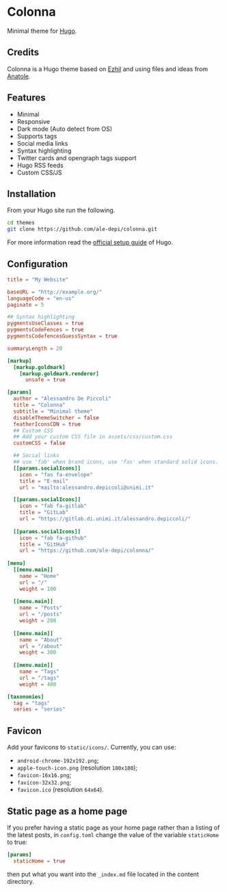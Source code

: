 # Colonna

Minimal theme for [Hugo](https://gohugo.io/).

## Credits

Colonna is a Hugo theme based on [Ezhil](https://github.com/vividvilla/ezhil)
and using files and ideas from [Anatole](https://github.com/lxndrblz/anatole).

## Features

* Minimal
* Responsive
* Dark mode (Auto detect from OS)
* Supports tags
* Social media links
* Syntax highlighting
* Twitter cards and opengraph tags support
* Hugo RSS feeds
* Custom CSS/JS

## Installation

From your Hugo site run the following.

```sh
cd themes
git clone https://github.com/ale-depi/colonna.git
```

For more information read the
[official setup guide](https://gohugo.io/overview/installing/) of Hugo.

## Configuration

```toml
title = "My Website"

baseURL = "http://example.org/"
languageCode = "en-us"
paginate = 5

## Syntax highlighting
pygmentsUseClasses = true
pygmentsCodeFences = true
pygmentsCodefencesGuessSyntax = true

summaryLength = 20

[markup]
  [markup.goldmark]
    [markup.goldmark.renderer]
      unsafe = true

[params]
  author = "Alessandro De Piccoli"
  title = "Colonna"
  subtitle = "Minimal theme"
  disableThemeSwitcher = false
  featherIconsCDN = true
  ## Custom CSS
  ## Add your custom CSS file in assets/css/custom.css
  customCSS = false 

  ## Social links
  ## use 'fab' when brand icons, use 'fas' when standard solid icons.
  [[params.socialIcons]]
    icon = "fas fa-envelope"
    title = "E-mail"
    url = "mailto:alessandro.depiccoli@unimi.it"

  [[params.socialIcons]]
    icon = "fab fa-gitlab"
    title = "GitLab"
    url = "https://gitlab.di.unimi.it/alessandro.depiccoli/"
  
  [[params.socialIcons]]
    icon = "fab fa-github"
    title = "GitHub"
    url = "https://github.com/ale-depi/colonna/"
  
[menu]
  [[menu.main]]
    name = "Home"
    url = "/"
    weight = 100
  
  [[menu.main]]
    name = "Posts"
    url = "/posts"
    weight = 200
  
  [[menu.main]]
    name = "About"
    url = "/about"
    weight = 300
  
  [[menu.main]]
    name = "Tags"
    url = "/tags"
    weight = 400

[taxonomies]
  tag = "tags"
  series = "series"
```

## Favicon

Add your favicons to `static/icons/`. Currently, you can use:
* `android-chrome-192x192.png`;
* `apple-touch-icon.png` (resolution `180x180`);
* `favicon-16x16.png`;
* `favicon-32x32.png`;
* `favicon.ico` (resolution `64x64`).

## Static page as a home page

If you prefer having a static page as your home page rather than a listing of
the latest posts, in `config.toml` change the value of the variable
`staticHome` to true:

```toml
[params]
  staticHome = true
```

then put what you want into the `_index.md` file located in the content
directory.

